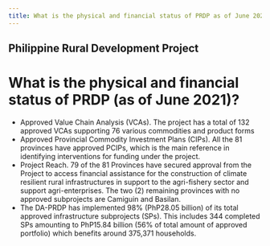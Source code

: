 ```yaml
---
title: What is the physical and financial status of PRDP as of June 2021
---
```


## Philippine Rural Development Project

# What is the physical and financial status of PRDP (as of June 2021)?


 - Approved Value Chain Analysis (VCAs). The project has a total of 132 approved VCAs supporting 76 various commodities and product forms
 - Approved Provincial Commodity Investment Plans (CIPs). All the 81 provinces have approved PCIPs, which is the main reference in identifying interventions for funding under the project.
 - Project Reach. 79 of the 81 Provinces have secured approval from the Project to access financial assistance for the construction of climate resilient rural infrastructures in support to the agri-fishery sector and support agri-enterprises. The two (2) remaining provinces with no approved subprojects are Camiguin and Basilan.
 - The DA-PRDP has implemented 98% (PhP28.05 billion) of its total approved infrastructure subprojects (SPs). This includes 344 completed SPs amounting to PhP15.84 billion (56% of total amount of approved portfolio) which benefits around 375,371 households.
